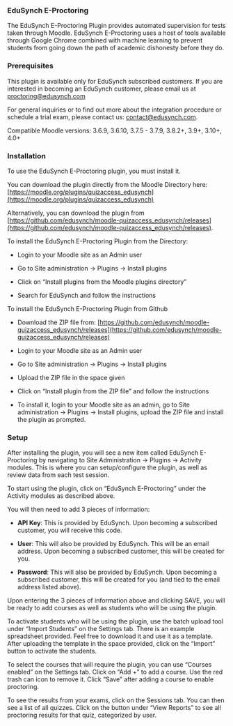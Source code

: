 
### EduSynch E-Proctoring

The EduSynch E-Proctoring Plugin provides automated supervision for tests taken through Moodle. EduSynch E-Proctoring uses a host of tools available through Google Chrome combined with machine learning to prevent students from going down the path of academic dishonesty before they do.

  

  

### Prerequisites

  


This plugin is available only for EduSynch subscribed customers. If you are interested in becoming an EduSynch customer, please email us at [proctoring@edusynch.com](mailto:proctoring@edusynch.com)

  

For general inquiries or to find out more about the integration procedure or schedule a trial exam, please contact us: [contact@edusynch.com](mailto:contact@edusynch.com).

  

Сompatible Moodle versions: 3.6.9, 3.6.10, 3.7.5 - 3.7.9, 3.8.2+, 3.9+, 3.10+, 4.0+

  ### Installation
To use the EduSynch E-Proctoring plugin, you must install it.

  

You can download the plugin directly from the Moodle Directory here: [https://moodle.org/plugins/quizaccess_edusynch](https://moodle.org/plugins/quizaccess_edusynch)

  

Alternatively, you can download the plugin from [https://github.com/edusynch/moodle-quizaccess_edusynch/releases](https://github.com/edusynch/moodle-quizaccess_edusynch/releases).

  

To install the EduSynch E-Proctoring Plugin from the Directory:

  

-   Login to your Moodle site as an Admin user
    
-   Go to Site administration → Plugins → Install plugins
    
-   Click on “Install plugins from the Moodle plugins directory”
    
-   Search for EduSynch and follow the instructions
    

  

To install the EduSynch E-Proctoring Plugin from Github

-   Download the ZIP file from: [https://github.com/edusynch/moodle-quizaccess_edusynch/releases](https://github.com/edusynch/moodle-quizaccess_edusynch/releases)
    
-   Login to your Moodle site as an Admin user
  
-   Go to Site administration → Plugins → Install plugins
    
-   Upload the ZIP file in the space given
    
-   Click on “Install plugin from the ZIP file” and follow the instructions

  

- To install it, login to your Moodle site as an admin, go to Site administration → Plugins → Install plugins, upload the ZIP file and install the plugin as prompted.

  

### Setup

After installing the plugin, you will see a new item called EduSynch E-Proctoring by navigating to Site Administration -> Plugins -> Activity modules. This is where you can setup/configure the plugin, as well as review data from each test session.

  

To start using the plugin, click on “EduSynch E-Proctoring” under the Activity modules as described above.

  

You will then need to add 3 pieces of information:

-   **API Key**: This is provided by EduSynch. Upon becoming a subscribed customer, you will receive this code.
    
-   **User**: This will also be provided by EduSynch. This will be an email address. Upon becoming a subscribed customer, this will be created for you.
    
-   **Password**: This will also be provided by EduSynch. Upon becoming a subscribed customer, this will be created for you (and tied to the email address listed above).
    

  

Upon entering the 3 pieces of information above and clicking SAVE, you will be ready to add courses as well as students who will be using the plugin.

  

To activate students who will be using the plugin, use the batch upload tool under “Import Students” on the Settings tab. There is an example spreadsheet provided. Feel free to download it and use it as a template. After uploading the template in the space provided, click on the “Import” button to activate the students.

  

To select the courses that will require the plugin, you can use “Courses enabled” on the Settings tab. Click on “Add +” to add a course. Use the red trash can icon to remove it. Click “Save” after adding a course to enable proctoring.

  

To see the results from your exams, click on the Sessions tab. You can then see a list of all quizzes. Click on the button under “View Reports” to see all proctoring results for that quiz, categorized by user.